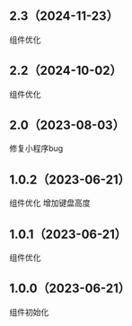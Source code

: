 ## 2.3（2024-11-23）
组件优化
## 2.2（2024-10-02）
组件优化
## 2.0（2023-08-03）
修复小程序bug
## 1.0.2（2023-06-21）
组件优化 增加键盘高度
## 1.0.1（2023-06-21）
组件优化
## 1.0.0（2023-06-21）
组件初始化
